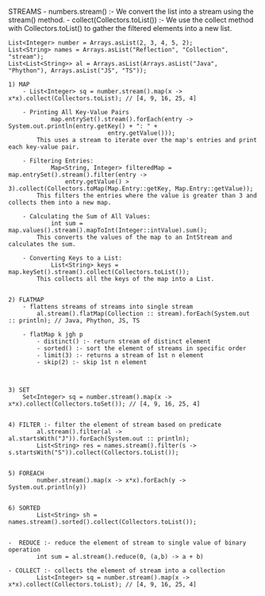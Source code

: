 STREAMS
    - numbers.stream() :- We convert the list into a stream using the stream() method.
    - collect(Collectors.toList()) :- We use the collect method with Collectors.toList() to gather the 
    filtered elements into a new list.

    List<Integer> number = Arrays.asList(2, 3, 4, 5, 2);
    List<String> names = Arrays.asList("Reflection", "Collection", "stream");
    List<List<String>> al = Arrays.asList(Arrays.asList("Java", "Phython"), Arrays.asList("JS", "TS"));

    1) MAP
        - List<Integer> sq = number.stream().map(x -> x*x).collect(Collectors.toList); // [4, 9, 16, 25, 4]

        - Printing All Key-Value Pairs
                map.entrySet().stream().forEach(entry -> System.out.println(entry.getKey() + ": " + 
                                entry.getValue()));
            This uses a stream to iterate over the map's entries and print each key-value pair. 

        - Filtering Entries:
                Map<String, Integer> filteredMap = map.entrySet().stream().filter(entry -> 
                    entry.getValue() > 3).collect(Collectors.toMap(Map.Entry::getKey, Map.Entry::getValue));
            This filters the entries where the value is greater than 3 and collects them into a new map.

        - Calculating the Sum of All Values:
                int sum = map.values().stream().mapToInt(Integer::intValue).sum();
            This converts the values of the map to an IntStream and calculates the sum.

        - Converting Keys to a List:
                List<String> keys = map.keySet().stream().collect(Collectors.toList());
            This collects all the keys of the map into a List.


    2) FLATMAP
        - flattens streams of streams into single stream
            al.stream().flatMap(Collection :: stream).forEach(System.out :: println); // Java, Phython, JS, TS

        - flatMap k jgh p
            - distinct() :- return stream of distinct element
            - sorted() :- sort the element of streams in specific order
            - limit(3) :- returns a stream of 1st n element
            - skip(2) :- skip 1st n element



    3) SET
        Set<Integer> sq = number.stream().map(x -> x*x).collect(Collectors.toSet()); // [4, 9, 16, 25, 4]


    4) FILTER :- filter the element of stream based on predicate
            al.stream().filter(al -> al.startsWith("J")).forEach(System.out :: println);
            List<String> res = names.stream().filter(s -> s.startsWith("S")).collect(Collectors.toList());


    5) FOREACH
            number.stream().map(x -> x*x).forEach(y -> System.out.println(y))


    6) SORTED
            List<String> sh = names.stream().sorted().collect(Collectors.toList());


    -  REDUCE :- reduce the element of stream to single value of binary operation
            int sum = al.stream().reduce(0, (a,b) -> a + b)
    
    - COLLECT :- collects the element of stream into a collection
            List<Integer> sq = number.stream().map(x -> x*x).collect(Collectors.toList); // [4, 9, 16, 25, 4]
      